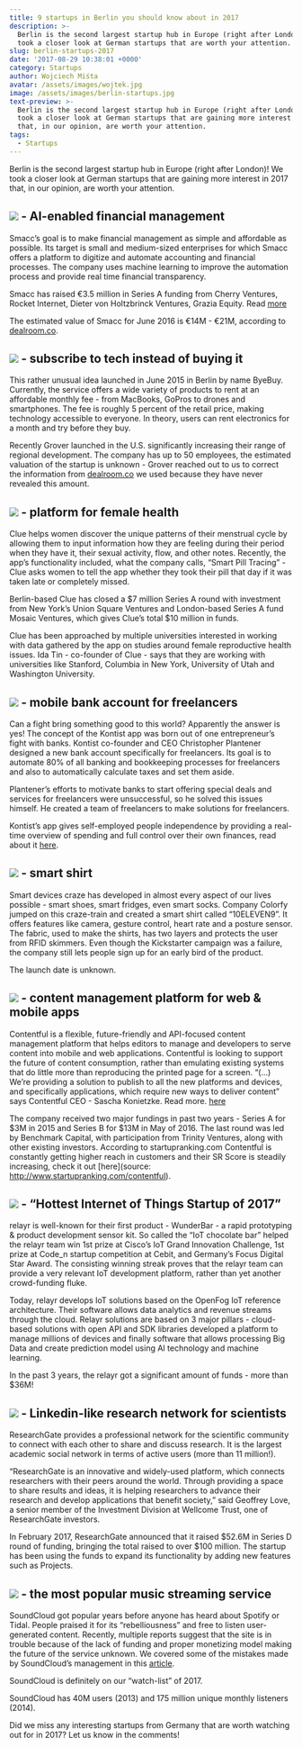 ```yaml
---
title: 9 startups in Berlin you should know about in 2017
description: >-
  Berlin is the second largest startup hub in Europe (right after London)! We
  took a closer look at German startups that are worth your attention.
slug: berlin-startups-2017
date: '2017-08-29 10:38:01 +0000'
category: Startups
author: Wojciech Miśta
avatar: /assets/images/wojtek.jpg
image: /assets/images/berlin-startups.jpg
text-preview: >-
  Berlin is the second largest startup hub in Europe (right after London)! We
  took a closer look at German startups that are gaining more interest in 2017
  that, in our opinion, are worth your attention.
tags:
  - Startups
---
```



Berlin is the second largest startup hub in Europe (right after London)! We took a closer look at German startups that are gaining more interest in 2017 that, in our opinion, are worth your attention.


## <a href="https://www.smacc.io/en/" class="inline-image" alt="SMACC" target="_blank"><img src="/assets/images/smacc.png"></a> - AI-enabled financial management


Smacc’s goal is to make financial management as simple and affordable as possible. Its target is small and medium-sized enterprises for which Smacc offers a platform to digitize and automate accounting and financial processes. The company uses machine learning to improve the automation process and provide real time financial transparency.

Smacc has raised €3.5 million in Series A funding from Cherry Ventures, Rocket Internet, Dieter von Holtzbrinck Ventures, Grazia Equity. Read [more](http://tech.eu/brief/smacc-series-a/)

The estimated value of Smacc for June 2016 is €14M - €21M, according to [dealroom.co](https://app.dealroom.co/companies/smacc/).

## <a href="https://getgrover.com/de-en/" class="inline-image" alt="Grover" target="_blank"><img src="/assets/images/grover.png"></a> - subscribe to tech instead of buying it

This rather unusual idea launched in June 2015 in Berlin by name ByeBuy. Currently, the service offers a wide variety of products to rent at an affordable monthly fee - from MacBooks, GoPros to drones and smartphones. The fee is roughly 5 percent of the retail price, making technology accessible to everyone. In theory, users can rent electronics for a month and try before they buy.


Recently Grover launched in the U.S. significantly increasing their range of regional development. The company has up to 50 employees, the estimated valuation of the startup is unknown - Grover reached out to us to correct the information from [dealroom.co](https://dealroom.co/) we used because they have never revealed this amount.

## <a href="https://www.helloclue.com/" class="inline-image" alt="Clue" target="_blank"><img src="/assets/images/clue.png"></a> - platform for female health

Clue helps women discover the unique patterns of their menstrual cycle by allowing them to input information how they are feeling during their period when they have it, their sexual activity, flow, and other notes. Recently, the app’s functionality included, what the company calls, “Smart Pill Tracing” - Clue asks women to tell the app whether they took their pill that day if it was taken late or completely missed.

Berlin-based Clue has closed a $7 million Series A round with investment from New York’s Union Square Ventures and London-based Series A fund Mosaic Ventures, which gives Clue’s total $10 million in funds.

Clue has been approached by multiple universities interested in working with data gathered by the app on studies around female reproductive health issues. Ida Tin - co-founder of Clue - says that they are working with universities like Stanford, Columbia in New York, University of Utah and Washington University.

## <a href="https://kontist.com/en" class="inline-image" alt="Kontist" target="_blank"><img src="/assets/images/kontist.png"></a> - mobile bank account for freelancers

Can a fight bring something good to this world? Apparently the answer is yes! The concept of the Kontist app was born out of one entrepreneur’s fight with banks. Kontist co-founder and CEO Christopher Plantener designed a new bank account specifically for freelancers. Its goal is to automate 80% of all banking and bookkeeping processes for freelancers and also to automatically calculate taxes and set them aside.

Plantener’s efforts to motivate banks to start offering special deals and services for freelancers were unsuccessful, so he solved this issues himself. He created a team of freelancers to make solutions for freelancers.

Kontist’s app gives self-employed people independence by providing a real-time overview of spending and full control over their own finances, read about it [here](https://www.founders.as/news/kontist-launches-mobile-bank-account-with-built-in-finance-manager).


## <a href="http://colorfy.me/" class="inline-image" alt="Colorfy" target="_blank"><img src="/assets/images/colorfy.png"></a> - smart shirt

Smart devices craze has developed in almost every aspect of our lives possible - smart shoes, smart fridges, even smart socks. Company Colorfy jumped on this craze-train and created a smart shirt called “10ELEVEN9”. It offers features like camera, gesture control, heart rate and a posture sensor. The fabric, used to make the shirts, has two layers and protects the user from RFID skimmers. Even though the Kickstarter campaign was a failure, the company still lets people sign up for an early bird of the product.

The launch date is unknown.

## <a href="https://www.contentful.com/" class="inline-image" alt="Contentful" target="_blank"><img src="/assets/images/contentful.png"></a> - content management platform for web & mobile apps

Contentful is a flexible, future-friendly and API-focused content management platform that helps editors to manage and developers to serve content into mobile and web applications. Contentful is looking to support the future of content consumption, rather than emulating existing systems that do little more than reproducing the printed page for a screen.
“(...) We’re providing a solution to publish to all the new platforms and devices, and specifically applications, which require new ways to deliver content” says Contentful CEO - Sascha Konietzke. Read more. [here](https://techcrunch.com/2013/06/26/contentful-out-today-in-beta-wants-to-be-the-cms-for-the-next-generation-of-screens/)

The company received two major fundings in past two years - Series A for $3M in 2015 and Series B for $13M in May of 2016. The last round was led by Benchmark Capital, with participation from Trinity Ventures, along with other existing investors. According to startupranking.com Contentful is constantly getting higher reach in customers and their SR Score is steadily increasing, check it out [here](source: http://www.startupranking.com/contentful).



## <a href="https://relayr.io/" class="inline-image" alt="Relayr" target="_blank"><img src="/assets/images/relayr.png"></a> - “Hottest Internet of Things Startup of 2017”

relayr is well-known for their first product - WunderBar - a rapid prototyping & product development sensor kit. So called the “IoT chocolate bar” helped the relayr team win 1st prize at Cisco’s IoT Grand Innovation Challenge, 1st prize at Code_n startup competition at Cebit, and Germany’s Focus Digital Star Award. The consisting winning streak proves that the relayr team can provide a very relevant IoT development platform, rather than yet another crowd-funding fluke.

Today, relayr develops IoT solutions based on the OpenFog IoT reference architecture. Their software allows data analytics and revenue streams through the cloud. Relayr solutions are based on 3 major pillars - cloud-based solutions with open API and SDK libraries developed a platform to manage millions of devices and finally software that allows processing Big Data and create prediction model using AI technology and machine learning.

In the past 3 years, the relayr got a significant amount of funds - more than $36M!


## <a href="https://www.researchgate.net/" class="inline-image" alt="ResearchGate" target="_blank"><img src="/assets/images/researchgate.jpg"></a> - Linkedin-like research network for scientists

ResearchGate provides a professional network for the scientific community to connect with each other to share and discuss research. It is the largest academic social network in terms of active users (more than 11 million!).

“ResearchGate is an innovative and widely-used platform, which connects researchers with their peers around the world. Through providing a space to share results and ideas, it is helping researchers to advance their research and develop applications that benefit society,” said Geoffrey Love, a senior member of the Investment Division at Wellcome Trust, one of ResearchGate investors.

In February 2017, ResearchGate announced that it raised $52.6M in Series D round of funding, bringing the total raised to over $100 million. The startup has been using the funds to expand its functionality by adding new features such as Projects.


## <a href="http://www.soundcloud.com/" class="inline-image" alt="Startups" target="_blank"><img src="/assets/images/soundcloud.png"></a> - the most popular music streaming service

SoundCloud got popular years before anyone has heard about Spotify or Tidal. People praised it for its “rebelliousness” and free to listen user-generated content. Recently, multiple reports suggest that the site is in trouble because of the lack of funding and proper monetizing model making the future of the service unknown. We covered some of the mistakes made by SoundCloud’s management in this [article](http://naturaily.com/blog/post/from-1b-valuation-to-rescue-plan-what-have-happened-to-soundcloud-and-why).

SoundCloud is definitely on our “watch-list” of 2017.

SoundCloud has 40M users (2013) and 175 million unique monthly listeners (2014).


Did we miss any interesting startups from Germany that are worth watching out for in 2017? Let us know in the comments!
